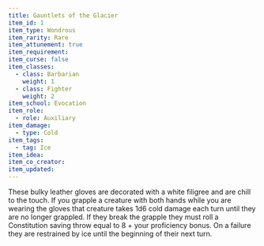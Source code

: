 ```yaml
---
title: Gauntlets of the Glacier
item_id: 1
item_type: Wondrous
item_rarity: Rare
item_attunement: true
item_requirement: 
item_curse: false
item_classes: 
  - class: Barbarian
    weight: 1
  - class: Fighter
    weight: 2
item_school: Evocation
item_role: 
  - role: Auxiliary 
item_damage: 
  - type: Cold
item_tags: 
  - tag: Ice
item_idea: 
item_co_creator: 
item_updated: 
---
```


These bulky leather gloves are decorated with a white filigree and are chill to the touch. If you grapple a creature with both hands while you are wearing the gloves that creature takes 1d6 cold damage each turn until they are no longer grappled. If they break the grapple they must roll a Constitution saving throw equal to 8 + your proficiency bonus. On a failure they are restrained by ice until the beginning of their next turn.
